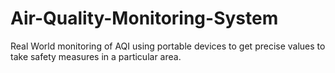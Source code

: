 # Air-Quality-Monitoring-System
Real World monitoring of AQI using portable devices to get precise values to take safety measures in a particular area.
